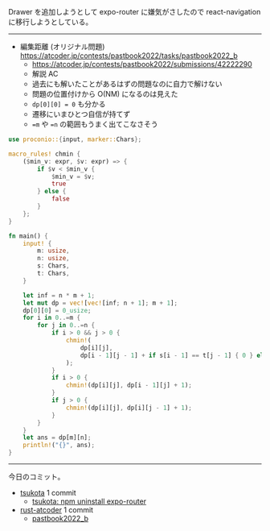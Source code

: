 Drawer を追加しようとして expo-router に嫌気がさしたので react-navigation に移行しようとしている。

---

- 編集距離 (オリジナル問題)
  <https://atcoder.jp/contests/pastbook2022/tasks/pastbook2022_b>
  - <https://atcoder.jp/contests/pastbook2022/submissions/42222290>
  - 解説 AC
  - 過去にも解いたことがあるはずの問題なのに自力で解けない
  - 問題の位置付けから O(NM) になるのは見えた
  - `dp[0][0] = 0` も分かる
  - 遷移にいまひとつ自信が持てず
  - `=m` や `=n` の範囲もうまく出てこなさそう

```rust
use proconio::{input, marker::Chars};

macro_rules! chmin {
    ($min_v: expr, $v: expr) => {
        if $v < $min_v {
            $min_v = $v;
            true
        } else {
            false
        }
    };
}

fn main() {
    input! {
        m: usize,
        n: usize,
        s: Chars,
        t: Chars,
    }

    let inf = n * m + 1;
    let mut dp = vec![vec![inf; n + 1]; m + 1];
    dp[0][0] = 0_usize;
    for i in 0..=m {
        for j in 0..=n {
            if i > 0 && j > 0 {
                chmin!(
                    dp[i][j],
                    dp[i - 1][j - 1] + if s[i - 1] == t[j - 1] { 0 } else { 1 }
                );
            }
            if i > 0 {
                chmin!(dp[i][j], dp[i - 1][j] + 1);
            }
            if j > 0 {
                chmin!(dp[i][j], dp[i][j - 1] + 1);
            }
        }
    }
    let ans = dp[m][n];
    println!("{}", ans);
}
```

---

今日のコミット。

- [tsukota](https://github.com/bouzuya/tsukota) 1 commit
  - [tsukota: npm uninstall expo-router](https://github.com/bouzuya/tsukota/commit/3b04f898a9b9c54fb2aa5a073a1dd93e2e52ed4c)
- [rust-atcoder](https://github.com/bouzuya/rust-atcoder) 1 commit
  - [pastbook2022_b](https://github.com/bouzuya/rust-atcoder/commit/cd78cdbd6cdc08624191c50b7f3b708afa6ee473)
